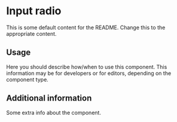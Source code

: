 # Input  radio

This is some default content for the README. Change this to the appropriate
content.

## Usage

Here you should describe how/when to use this component. This information may be
for developers or for editors, depending on the component type.

## Additional information

Some extra info about the component.
